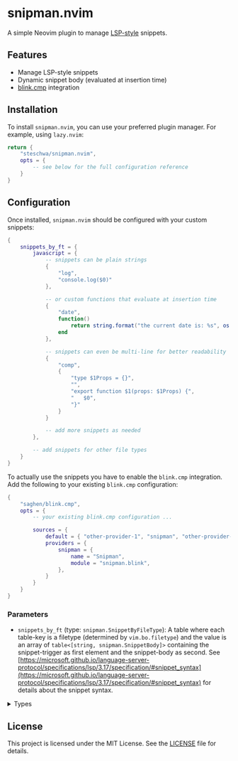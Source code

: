 # snipman.nvim

A simple Neovim plugin to manage [LSP-style](https://microsoft.github.io/language-server-protocol/specifications/lsp/3.17/specification/#snippet_syntax) snippets.

## Features

- Manage LSP-style snippets
- Dynamic snippet body (evaluated at insertion time)
- [blink.cmp](https://github.com/Saghen/blink.cmp) integration

## Installation

To install `snipman.nvim`, you can use your preferred plugin manager. For example, using `lazy.nvim`:

```lua
return {
    "steschwa/snipman.nvim",
    opts = {
        -- see below for the full configuration reference
    }
}
```

## Configuration

Once installed, `snipman.nvim` should be configured with your custom snippets:

```lua
{
    snippets_by_ft = {
        javascript = {
            -- snippets can be plain strings
            {
                "log",
                "console.log($0)"
            },

            -- or custom functions that evaluate at insertion time
            {
                "date",
                function()
                    return string.format("the current date is: %s", os.date())
                end
            },

            -- snippets can even be multi-line for better readability
            {
                "comp",
                {
                    "type $1Props = {}",
                    "",
                    "export function $1(props: $1Props) {",
                    "   $0",
                    "}"
                }
            }

            -- add more snippets as needed
        },

        -- add snippets for other file types
    }
}
```

To actually use the snippets you have to enable the `blink.cmp` integration.
Add the following to your existing `blink.cmp` configuration:

```lua
{
    "saghen/blink.cmp",
    opts = {
        -- your existing blink.cmp configuration ...

        sources = {
            default = { "other-provider-1", "snipman", "other-provider-2" },
            providers = {
                snipman = {
                    name = "Snipman",
                    module = "snipman.blink",
                },
            }
        }
    }
}
```

### Parameters

- `snippets_by_ft` (type: `snipman.SnippetByFileType`): A table where each table-key is a filetype (determined by `vim.bo.filetype`)
  and the value is an array of `table<[string, snipman.SnippetBody]>` containing the snippet-trigger as first element and the snippet-body as second.
  See [https://microsoft.github.io/language-server-protocol/specifications/lsp/3.17/specification/#snippet_syntax](https://microsoft.github.io/language-server-protocol/specifications/lsp/3.17/specification/#snippet_syntax)
  for details about the snippet syntax.

<details>
<summary>Types</summary>

```lua
---@alias snipman.SnippetByFileType table<string, table<[string, snipman.SnippetBody]>>

---@alias snipman.SnippetBody string | string[] | fun():string
```

</details>

## License

This project is licensed under the MIT License. See the [LICENSE](LICENSE) file for details.
